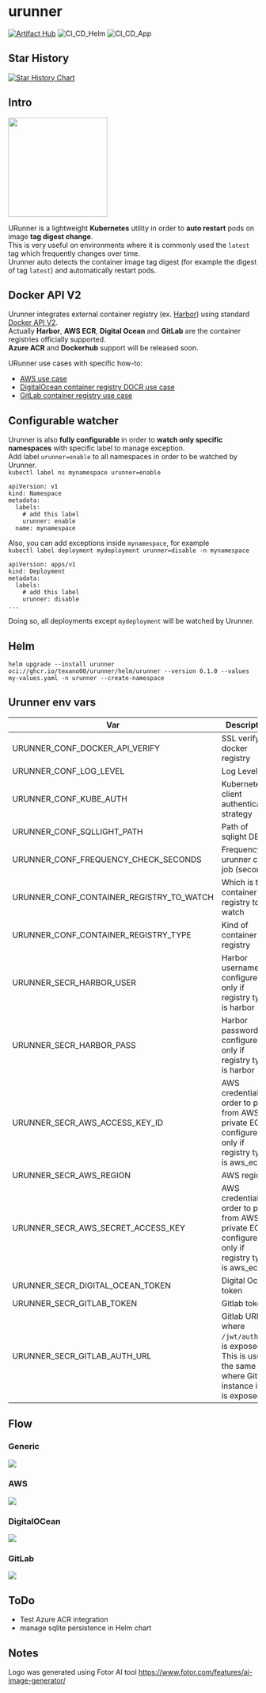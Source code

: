 # urunner
[![Artifact Hub](https://img.shields.io/endpoint?url=https://artifacthub.io/badge/repository/urunner)](https://artifacthub.io/packages/search?repo=urunner)
![CI_CD_Helm](https://github.com/texano00/urunner/actions/workflows/CI_CD_Helm.yml/badge.svg)
![CI_CD_App](https://github.com/texano00/urunner/actions/workflows/CI_CD_App.yml/badge.svg)

## Star History

[![Star History Chart](https://api.star-history.com/svg?repos=texano00/urunner&type=Date)](https://star-history.com/#texano00/urunner&Date)

## Intro

<img width=200 src=asset/logo.png>

URunner is a lightweight **Kubernetes** utility in order to **auto restart** pods on image **tag digest change**.\
This is very useful on environments where it is commonly used the `latest` tag which frequently changes over time.\
Urunner auto detects the container image tag digest (for example the digest of tag `latest`) and automatically restart pods.

## Docker API V2

Urunner integrates external container registry (ex. [Harbor](https://goharbor.io/)) using standard [Docker API V2](https://docs.docker.com/registry/spec/api/).\
Actually **Harbor**, **AWS ECR**, **Digital Ocean** and **GitLab** are the container registries officially supported.\
**Azure ACR** and **Dockerhub** support will be released soon.

URunner use cases with specific how-to:

- [AWS use case](https://www.yuribacciarini.com/automatically-pull-images-on-aws-ecr-latest-tag-change-from-aws-eks/)
- [DigitalOcean container registry DOCR use case](https://www.yuribacciarini.com/automatically-pull-new-digitalocean-container-registry-docr-latest-tags-from-kubernetes/)
- [GitLab container registry use case](https://www.yuribacciarini.com/k8s-automatically-pull-images-from-gitlab-container-registry-without-change-the-tag/)
## Configurable watcher

Urunner is also **fully configurable** in order to **watch only specific namespaces** with specific label to manage exception.\
Add label `urunner=enable` to all namespaces in order to be watched by Urunner.\
`kubectl label ns mynamespace urunner=enable`

```
apiVersion: v1
kind: Namespace
metadata:
  labels:
    # add this label
    urunner: enable
  name: mynamespace
```

Also, you can add exceptions inside `mynamespace`, for example\
`kubectl label deployment mydeployment urunner=disable -n mynamespace`

```
apiVersion: apps/v1
kind: Deployment
metadata:
  labels:
    # add this label
    urunner: disable
...
```

Doing so, all deployments except `mydeployment` will be watched by Urunner.

## Helm

```
helm upgrade --install urunner oci://ghcr.io/texano00/urunner/helm/urunner --version 0.1.0 --values my-values.yaml -n urunner --create-namespace
```

## Urunner env vars

| Var                                      | Description                                                                                      | Example                                |
| ---------------------------------------- | ------------------------------------------------------------------------------------------------ | -------------------------------------- |
| URUNNER_CONF_DOCKER_API_VERIFY           | SSL verify to docker registry                                                                    | True or False                          |
| URUNNER_CONF_LOG_LEVEL                   | Log Level                                                                                        | DEBUG,INFO,WARNING                     |
| URUNNER_CONF_KUBE_AUTH                   | Kubernetes client authentication strategy                                                        | incluster or kubeconfig                |
| URUNNER_CONF_SQLLIGHT_PATH               | Path of sqlight DB                                                                               | ./urunner.db                           |
| URUNNER_CONF_FREQUENCY_CHECK_SECONDS     | Frequency of urunner cron job (seconds)                                                          | 30                                     |
| URUNNER_CONF_CONTAINER_REGISTRY_TO_WATCH | Which is the container registry to watch                                                         | registry.mycompanyhost.net:8080        |
| URUNNER_CONF_CONTAINER_REGISTRY_TYPE     | Kind of container registry                                                                       | harbor,aws_ecr, digitalocean, gitlab           |
| URUNNER_SECR_HARBOR_USER                 | Harbor username, configure only if registry type is harbor                                       | user                                   |
| URUNNER_SECR_HARBOR_PASS                 | Harbor password, configure only if registry type is harbor                                       | pass                                   |
| URUNNER_SECR_AWS_ACCESS_KEY_ID           | AWS credential in order to pull from AWS private ECR, configure only if registry type is aws_ecr | AKIAIOSFODNN7EXAMPLE                   |
| URUNNER_SECR_AWS_REGION                  | AWS region                                                                                       | us-east-2                              |
| URUNNER_SECR_AWS_SECRET_ACCESS_KEY       | AWS credential in order to pull from AWS private ECR, configure only if registry type is aws_ecr | wJalrXUtnFEMI/K7MDENG/xRfiCYEXAMPLEKEY |
| URUNNER_SECR_DIGITAL_OCEAN_TOKEN         | Digital Ocean token                                                                              | xxxxx                                  |
| URUNNER_SECR_GITLAB_TOKEN         | Gitlab token                                                                              | xxxxx                                  |
| URUNNER_SECR_GITLAB_AUTH_URL | Gitlab URL where `/jwt/auth` API is exposed. This is usually the same URL where GitLab instance itself is exposed.                                                                              | my-gitlab.com |

## Flow

### Generic

<img src=asset/urunner.png>

### AWS

<img src=asset/urunner-aws.png>

### DigitalOCean
<img src=asset/urunner-do.png>

### GitLab
<img src=asset/urunner-gitlab.png>


## ToDo

- Test Azure ACR integration
- manage sqlite persistence in Helm chart

## Notes

Logo was generated using Fotor AI tool https://www.fotor.com/features/ai-image-generator/
